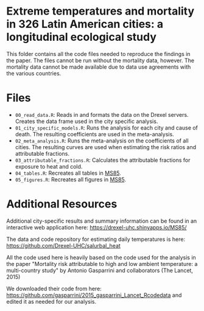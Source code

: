 # Extreme temperatures and mortality in 326 Latin American cities: a longitudinal ecological study

This folder contains all the code files needed to reproduce the findings in the paper. 
The files cannot be run without the mortality data, however. The mortality data cannot be made available 
due to data use agreements with the various countries.

# Files

- `00_read_data.R`: Reads in and formats the data on the Drexel servers. Creates the data frame used in the city specific analysis.
- `01_city_specific_models.R`: Runs the analysis for each city and cause of death. The resulting coefficients are used in the meta-analysis.
- `02_meta_analysis.R`: Runs the meta-analysis on the coefficients of all cities. The resulting curves are used when estimating the risk ratios and attributable fractions.
- `03_attributable_fractions.R`: Calculates the attributable fractions for exposure to heat and cold.
- `04_tables.R`: Recreates all tables in [MS85](https://doi.org/10.1038/s41591-022-01872-6).
- `05_figures.R`: Recreates all figures in [MS85](https://doi.org/10.1038/s41591-022-01872-6).

# Additional Resources

Additional city-specific results and summary information can be found in an interactive web application here: https://drexel-uhc.shinyapps.io/MS85/
   
The data and code repository for estimating daily temperatures is here: https://github.com/Drexel-UHC/salurbal_heat

All the code used here is heavily based on the code used for the analysis in the paper "Mortality risk attributable to high and low ambient temperature: a multi-country study" by Antonio Gasparrini and collaborators (The Lancet, 2015)

We downloaded their code from here: https://github.com/gasparrini/2015_gasparrini_Lancet_Rcodedata and edited it as needed for our analysis.